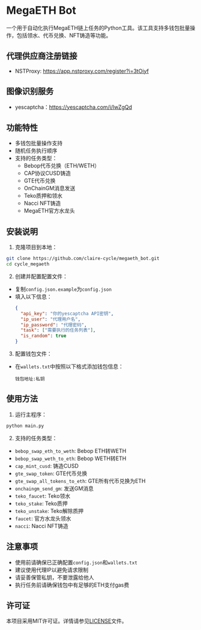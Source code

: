 # MegaETH Bot

一个用于自动化执行MegaETH链上任务的Python工具。该工具支持多钱包批量操作，包括领水、代币兑换、NFT铸造等功能。

## 代理供应商注册链接

- NSTProxy: https://app.nstproxy.com/register?i=3tOiyf

## 图像识别服务

- yescaptcha：https://yescaptcha.com/i/lwZgQd

## 功能特性

- 多钱包批量操作支持
- 随机任务执行顺序
- 支持的任务类型：
  - Bebop代币兑换（ETH/WETH）
  - CAP协议CUSD铸造
  - GTE代币兑换
  - OnChainGM消息发送
  - Teko质押和领水
  - Nacci NFT铸造
  - MegaETH官方水龙头

## 安装说明

1. 克隆项目到本地：
```bash
git clone https://github.com/claire-cycle/megaeth_bot.git
cd cycle_megaeth
```

2. 创建并配置配置文件：
- 复制`config.json.example`为`config.json`
- 填入以下信息：
  ```json
  {
    "api_key": "你的yescaptcha API密钥",
    "ip_user": "代理用户名",
    "ip_password": "代理密码",
    "task": ["需要执行的任务列表"],
    "is_random": true
  }
  ```

3. 配置钱包文件：
- 在`wallets.txt`中按照以下格式添加钱包信息：
  ```
  钱包地址:私钥
  ```

## 使用方法

1. 运行主程序：
```bash
python main.py
```

2. 支持的任务类型：
- `bebop_swap_eth_to_weth`: Bebop ETH转WETH
- `bebop_swap_weth_to_eth`: Bebop WETH转ETH
- `cap_mint_cusd`: 铸造CUSD
- `gte_swap_token`: GTE代币兑换
- `gte_swap_all_tokens_to_eth`: GTE所有代币兑换为ETH
- `onchaingm_send_gm`: 发送GM消息
- `teko_faucet`: Teko领水
- `teko_stake`: Teko质押
- `teko_unstake`: Teko解除质押
- `faucet`: 官方水龙头领水
- `nacci`: Nacci NFT铸造

## 注意事项

- 使用前请确保已正确配置`config.json`和`wallets.txt`
- 建议使用代理IP以避免请求限制
- 请妥善保管私钥，不要泄露给他人
- 执行任务前请确保钱包中有足够的ETH支付gas费

## 许可证

本项目采用MIT许可证。详情请参见[LICENSE](LICENSE)文件。